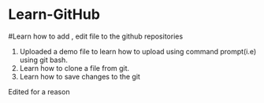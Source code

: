 # Learn-GitHub
#Learn how to add , edit file to the github repositories


1. Uploaded a demo file to learn how to upload using command prompt(i.e) using git bash.
2. Learn how to clone a file from git.
3. Learn how to save changes to the git


Edited for a reason
